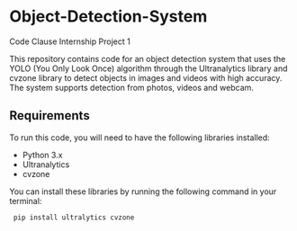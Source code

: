 # Object-Detection-System
Code Clause Internship Project 1  

This repository contains code for an object detection system that uses the YOLO (You Only Look Once) algorithm through the Ultranalytics library and cvzone library to detect objects in images and videos with high accuracy. The system supports detection from photos, videos and webcam.

## Requirements
To run this code, you will need to have the following libraries installed:

- Python 3.x
- Ultranalytics
- cvzone

You can install these libraries by running the following command in your terminal:
```
 pip install ultralytics cvzone
```